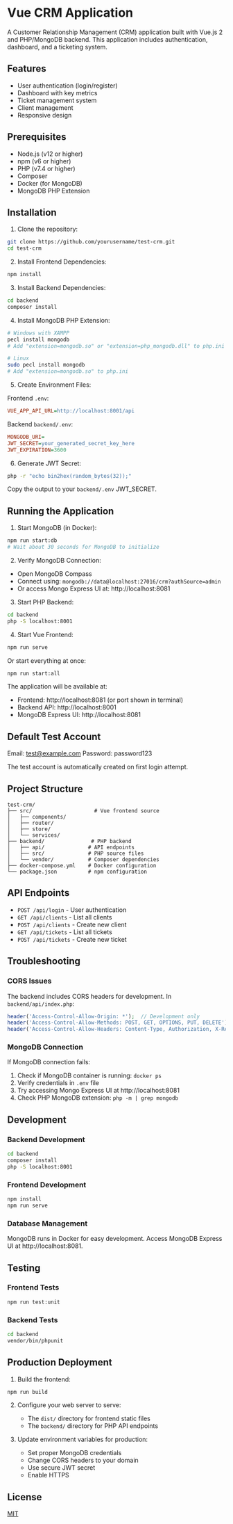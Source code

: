 # Vue CRM Application

A Customer Relationship Management (CRM) application built with Vue.js 2 and PHP/MongoDB backend. This application includes authentication, dashboard, and a ticketing system.

## Features

- User authentication (login/register)
- Dashboard with key metrics
- Ticket management system
- Client management
- Responsive design

## Prerequisites

- Node.js (v12 or higher)
- npm (v6 or higher)
- PHP (v7.4 or higher)
- Composer
- Docker (for MongoDB)
- MongoDB PHP Extension

## Installation

1. Clone the repository:
```bash
git clone https://github.com/yourusername/test-crm.git
cd test-crm
```

2. Install Frontend Dependencies:
```bash
npm install
```

3. Install Backend Dependencies:
```bash
cd backend
composer install
```

4. Install MongoDB PHP Extension:
```bash
# Windows with XAMPP
pecl install mongodb
# Add "extension=mongodb.so" or "extension=php_mongodb.dll" to php.ini

# Linux
sudo pecl install mongodb
# Add "extension=mongodb.so" to php.ini
```

5. Create Environment Files:

Frontend `.env`:
```ini
VUE_APP_API_URL=http://localhost:8001/api
```

Backend `backend/.env`:
```ini
MONGODB_URI=
JWT_SECRET=your_generated_secret_key_here
JWT_EXPIRATION=3600
```

6. Generate JWT Secret:
```bash
php -r "echo bin2hex(random_bytes(32));"
```
Copy the output to your `backend/.env` JWT_SECRET.


## Running the Application

1. Start MongoDB (in Docker):
```bash
npm run start:db
# Wait about 30 seconds for MongoDB to initialize
```

2. Verify MongoDB Connection:
- Open MongoDB Compass
- Connect using: `mongodb://data@localhost:27016/crm?authSource=admin`
- Or access Mongo Express UI at: http://localhost:8081

3. Start PHP Backend:
```bash
cd backend
php -S localhost:8001
```

4. Start Vue Frontend:
```bash
npm run serve
```

Or start everything at once:
```bash
npm run start:all
```

The application will be available at:
- Frontend: http://localhost:8081 (or port shown in terminal)
- Backend API: http://localhost:8001
- MongoDB Express UI: http://localhost:8081

## Default Test Account

Email: test@example.com
Password: password123

The test account is automatically created on first login attempt.

## Project Structure

```
test-crm/
├── src/                    # Vue frontend source
│   ├── components/
│   ├── router/
│   ├── store/
│   └── services/
├── backend/               # PHP backend
│   ├── api/              # API endpoints
│   ├── src/              # PHP source files
│   └── vendor/           # Composer dependencies
├── docker-compose.yml    # Docker configuration
└── package.json          # npm configuration
```

## API Endpoints

- `POST /api/login` - User authentication
- `GET /api/clients` - List all clients
- `POST /api/clients` - Create new client
- `GET /api/tickets` - List all tickets
- `POST /api/tickets` - Create new ticket

## Troubleshooting

### CORS Issues
The backend includes CORS headers for development. In `backend/api/index.php`:
```php
header('Access-Control-Allow-Origin: *');  // Development only
header('Access-Control-Allow-Methods: POST, GET, OPTIONS, PUT, DELETE');
header('Access-Control-Allow-Headers: Content-Type, Authorization, X-Requested-With');
```

### MongoDB Connection
If MongoDB connection fails:
1. Check if MongoDB container is running: `docker ps`
2. Verify credentials in `.env` file
3. Try accessing Mongo Express UI at http://localhost:8081
4. Check PHP MongoDB extension: `php -m | grep mongodb`

## Development

### Backend Development
```bash
cd backend
composer install
php -S localhost:8001
```

### Frontend Development
```bash
npm install
npm run serve
```

### Database Management
MongoDB runs in Docker for easy development. Access MongoDB Express UI at http://localhost:8081.

## Testing

### Frontend Tests
```bash
npm run test:unit
```

### Backend Tests
```bash
cd backend
vendor/bin/phpunit
```

## Production Deployment

1. Build the frontend:
```bash
npm run build
```

2. Configure your web server to serve:
   - The `dist/` directory for frontend static files
   - The `backend/` directory for PHP API endpoints

3. Update environment variables for production:
   - Set proper MongoDB credentials
   - Change CORS headers to your domain
   - Use secure JWT secret
   - Enable HTTPS

## License

[MIT](LICENSE)
